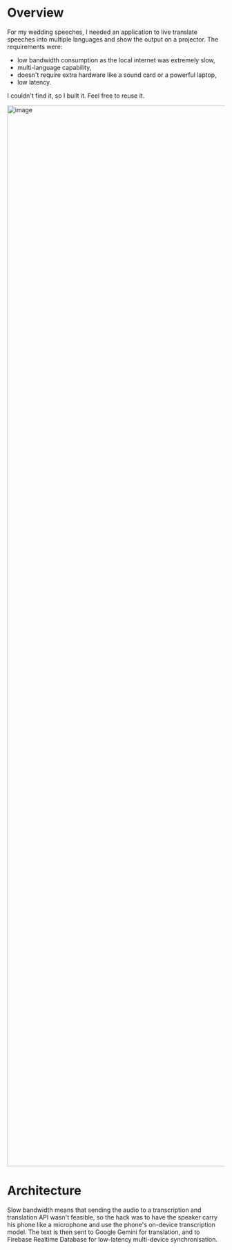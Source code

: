 # Overview

For my wedding speeches, I needed an application to live translate speeches into multiple languages and show the output on a projector. The requirements were:
- low bandwidth consumption as the local internet was extremely slow,
- multi-language capability,
- doesn't require extra hardware like a sound card or a powerful laptop,
- low latency.

I couldn't find it, so I built it. Feel free to reuse it. 

<img width="4096" height="2450" alt="image" src="https://github.com/user-attachments/assets/d96ac3f1-8307-41d4-a5f4-76b509140781" />

# Architecture 

Slow bandwidth means that sending the audio to a transcription and translation API wasn't feasible, so the hack was to have the speaker carry his phone like a microphone and use the phone's on-device transcription model. The text is then sent to Google Gemini for translation, and to Firebase Realtime Database for low-latency multi-device synchronisation.


